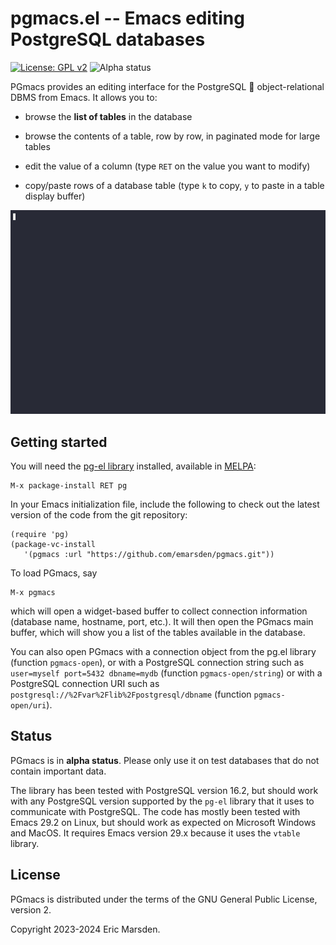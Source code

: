 # pgmacs.el -- Emacs editing PostgreSQL databases

[![License: GPL v2](https://img.shields.io/badge/License-GPL%20v2-blue.svg)](https://www.gnu.org/licenses/old-licenses/gpl-2.0)
![Alpha status](https://img.shields.io/badge/status-alpha-blue)


PGmacs provides an editing interface for the PostgreSQL 🐘 object-relational DBMS from Emacs.
It allows you to:

- browse the **list of tables** in the database

- browse the contents of a table, row by row, in paginated mode for large tables

- edit the value of a column (type `RET` on the value you want to modify)

- copy/paste rows of a database table (type `k` to copy, `y` to paste in a table display buffer)

![GIF editing](doc/src/img/edit-value.gif)



## Getting started

You will need the [pg-el library](https://github.com/emarsden/pg-el/) installed, available in
[MELPA](https://melpa.org/):

    M-x package-install RET pg

In your Emacs initialization file, include the following to check out the latest version of the code
from the git repository:

    (require 'pg)
    (package-vc-install
       '(pgmacs :url "https://github.com/emarsden/pgmacs.git"))

To load PGmacs, say 

    M-x pgmacs
    
which will open a widget-based buffer to collect connection information (database name, hostname,
port, etc.). It will then open the PGmacs main buffer, which will show you a list of the tables
available in the database.

You can also open PGmacs with a connection object from the pg.el library (function `pgmacs-open`),
or with a PostgreSQL connection string such as `user=myself port=5432 dbname=mydb` (function
`pgmacs-open/string`) or with a PostgreSQL connection URI such as
`postgresql://%2Fvar%2Flib%2Fpostgresql/dbname` (function `pgmacs-open/uri`). 


## Status

PGmacs is in **alpha status**. Please only use it on test databases that do not contain important
data. 

The library has been tested with PostgreSQL version 16.2, but should work with any PostgreSQL
version supported by the `pg-el` library that it uses to communicate with PostgreSQL. The code has
mostly been tested with Emacs 29.2 on Linux, but should work as expected on Microsoft Windows and
MacOS. It requires Emacs version 29.x because it uses the `vtable` library.


## License

PGmacs is distributed under the terms of the GNU General Public License, version 2.

Copyright 2023-2024 Eric Marsden.

